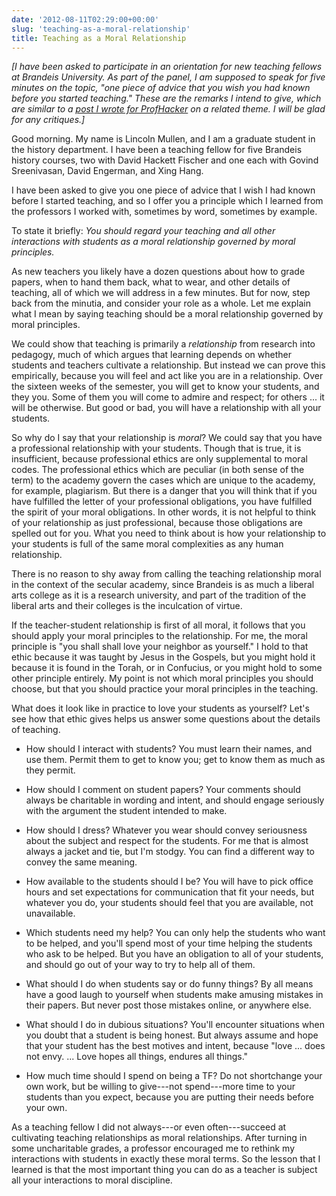```yaml
---
date: '2012-08-11T02:29:00+00:00'
slug: 'teaching-as-a-moral-relationship'
title: Teaching as a Moral Relationship
---
```


*\[I have been asked to participate in an orientation for new teaching fellows at Brandeis University. As part of the panel, I am supposed to speak for five minutes on the topic, "one piece of advice that you wish you had known before you started teaching." These are the remarks I intend to give, which are similar to a [post I wrote for ProfHacker](http://chronicle.com/blogs/profhacker/how-to-persuade-with-ethos-pathos-or-logos/35431) on a related theme. I will be glad for any critiques.\]*

Good morning. My name is Lincoln Mullen, and I am a graduate student in the history department. I have been a teaching fellow for five Brandeis history courses, two with David Hackett Fischer and one each with Govind Sreenivasan, David Engerman, and Xing Hang.

I have been asked to give you one piece of advice that I wish I had known before I started teaching, and so I offer you a principle which I learned from the professors I worked with, sometimes by word, sometimes by example.

To state it briefly: *You should regard your teaching and all other interactions with students as a moral relationship governed by moral principles.*

As new teachers you likely have a dozen questions about how to grade papers, when to hand them back, what to wear, and other details of teaching, all of which we will address in a few minutes. But for now, step back from the minutia, and consider your role as a whole. Let me explain what I mean by saying teaching should be a moral relationship governed by moral principles.

We could show that teaching is primarily a *relationship* from research into pedagogy, much of which argues that learning depends on whether students and teachers cultivate a relationship. But instead we can prove this empirically, because you will feel and act like you are in a relationship. Over the sixteen weeks of the semester, you will get to know your students, and they you. Some of them you will come to admire and respect; for others ... it will be otherwise. But good or bad, you will have a relationship with all your students.

So why do I say that your relationship is *moral*? We could say that you have a professional relationship with your students. Though that is true, it is insufficient, because professional ethics are only supplemental to moral codes. The professional ethics which are peculiar (in both sense of the term) to the academy govern the cases which are unique to the academy, for example, plagiarism. But there is a danger that you will think that if you have fulfilled the letter of your professional obligations, you have fulfilled the spirit of your moral obligations. In other words, it is not helpful to think of your relationship as just professional, because those obligations are spelled out for you. What you need to think about is how your relationship to your students is full of the same moral complexities as any human relationship.

There is no reason to shy away from calling the teaching relationship moral in the context of the secular academy, since Brandeis is as much a liberal arts college as it is a research university, and part of the tradition of the liberal arts and their colleges is the inculcation of virtue.

If the teacher-student relationship is first of all moral, it follows that you should apply your moral principles to the relationship. For me, the moral principle is "you shall shall love your neighbor as yourself." I hold to that ethic because it was taught by Jesus in the Gospels, but you might hold it because it is found in the Torah, or in Confucius, or you might hold to some other principle entirely. My point is not which moral principles you should choose, but that you should practice your moral principles in the teaching.

What does it look like in practice to love your students as yourself? Let's see how that ethic gives helps us answer some questions about the details of teaching.

-   How should I interact with students? You must learn their names, and use them. Permit them to get to know you; get to know them as much as they permit.

-   How should I comment on student papers? Your comments should always be charitable in wording and intent, and should engage seriously with the argument the student intended to make.

-   How should I dress? Whatever you wear should convey seriousness about the subject and respect for the students. For me that is almost always a jacket and tie, but I'm stodgy. You can find a different way to convey the same meaning.

-   How available to the students should I be? You will have to pick office hours and set expectations for communication that fit your needs, but whatever you do, your students should feel that you are available, not unavailable.

-   Which students need my help? You can only help the students who want to be helped, and you'll spend most of your time helping the students who ask to be helped. But you have an obligation to all of your students, and should go out of your way to try to help all of them.

-   What should I do when students say or do funny things? By all means have a good laugh to yourself when students make amusing mistakes in their papers. But never post those mistakes online, or anywhere else.

-   What should I do in dubious situations? You'll encounter situations when you doubt that a student is being honest. But always assume and hope that your student has the best motives and intent, because "love ... does not envy. ... Love hopes all things, endures all things."

-   How much time should I spend on being a TF? Do not shortchange your own work, but be willing to give---not spend---more time to your students than you expect, because you are putting their needs before your own.

As a teaching fellow I did not always---or even often---succeed at cultivating teaching relationships as moral relationships. After turning in some uncharitable grades, a professor encouraged me to rethink my interactions with students in exactly these moral terms. So the lesson that I learned is that the most important thing you can do as a teacher is subject all your interactions to moral discipline.
